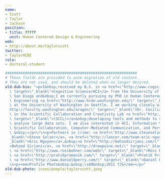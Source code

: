 ```yaml
---
name:
- Scott
- Taylor
- Jackson
position:
- title: ?????
  unit: Human Centered Design & Engineering
web:
- http://about.me/taylorscott
twitter:
- TaylorHCDE
role:
- doctoral-student

############################################################
# These fields are provided to ease migration of old content.
# They are not used, and should be deleted when no longer desired.
old-dub-bio: "<p>I&nbsp;received my B.S. in <a href=\"http://www.cogsci.ucsd.edu/\"\
  \ target=\"_blank\">Cognitive Science/HCI</a> from the University of California,\
  \ San Diego and&nbsp;I am currently pursuing my PhD in Human Centered Design and\
  \ Engineering <a href=\"http://www.hcde.washington.edu/\" target=\"_blank\">(HCDE)</a>\
  \ at the University of Washington in Seattle. I am working closely with <a href=\"\
  http://faculty.washington.edu/aragon/\" target=\"_blank\">Dr. Cecilia Aragon</a>\
  \ in the Scientific Collaboration and Creativity Lab <a href=\"http://depts.washington.edu/sccl/\"\
  \ target=\"_blank\">(SCCL)</a>&nbsp;developing tools and methods to visualize and\
  \ analyze large data sets. I am also interested in HCI, Information Visualization,\
  \ Scientific Collaboration, Computer-Mediated Communication, and Pervasive Computing.\
  \ &nbsp;</p>\r\n<p>Partners in crime: <a href=\"http://www.steveselzer.com/\" target=\"\
  _blank\">Steve Selzer</a>, <a href=\"http://lancor.com/team-eric-nguyen/\" target=\"\
  _blank\">Eric Nguyen</a>,&nbsp;<a href=\"http://behzodsirjani.com/\" target=\"_blank\"\
  >Behzod Sirjani</a>, <a href=\"http://drewpaine.net/\" target=\"_blank\">Drew Paine</a>,\
  \ <a href=\"http://www.rossbohner.com/web/\" target=\"_blank\">Ross Bohner</a>,\
  \ <a href=\"http://pratikpramanik.com/\" target=\"_blank\">Pratik Pramanik</a>,\
  \ <a href=\"http://www.danielbperry.com/\" target=\"_blank\">Daniel Perry</a>.</p>\r\
  \n<p><em>Profile Photo&nbsp;&nbsp;\xA9&nbsp;2011 TJS</em></p>"
old-dub-photo: icons/people/taylorscott.jpeg
---
```

